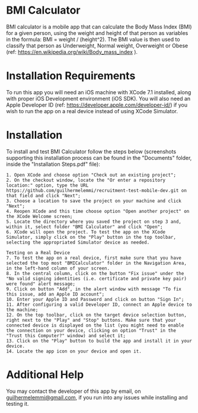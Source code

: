 # BMI Calculator
BMI calculator is a mobile app that can calculate the Body Mass Index (BMI) for a given person, using the weight and height of that person as variables in the formula: BMI = weight / (height^2). The BMI value is then used to classify that person as Underweight, Normal weight, Overweight or Obese (ref: https://en.wikipedia.org/wiki/Body_mass_index ).

# Installation Requirements
To run this app you will need an iOS machine with XCode 7.1 installed, along with proper iOS Development environment (iOS SDK). 
You will also need an Apple Developer ID (ref: https://developer.apple.com/developer-id/) if you wish to run the app on a real device instead of using XCode Simulator.

# Installation
To install and test BMI Calculator follow the steps below (screenshots supporting this installation process can be found in the "Documents" folder, inside the "Installation Steps.pdf" file):

	1. Open XCode and choose option "Check out an existing project";
	2. On the checkout window, locate the "Or enter a repository location:" option, type the URL https://github.com/guilhermelemmi/recruitment-test-mobile-dev.git on that field and click "Next";
	3. Choose a location to save the project on your machine and click "Next";
	4. Reopen XCode and this time choose option "Open another project" on the XCode Welcome screen;
	5. Locate the directory where you saved the project on step 3 and, within it, select folder "BMI Calculator" and click "Open";
	6. XCode will open the project. To test the app on the XCode Simulator, simply click on the "Play" button in the top toolbar, selecting the appropriated Simulator device as needed.

	Testing on a Real Device
	7. To test the app on a real device, first make sure that you have selected the top most "BMICalculator" folder in the Navigation Area, in the left-hand column of your screen.
	8. In the central column, click on the button "Fix issue" under the "No valid signing identities (i.e. certificate and private key pair) were found" alert message;
	9. Click on button "Add", in the alert window with message "To fix this issue, add an Apple ID account";
	10. Enter your Apple ID and Password and click on button "Sign In";
	11. After configuring a valid Developer ID, connect an Apple device to the machine;
	12. On the top toolbar, click on the target device selection button, right next to the "Play" and "Stop" buttons. Make sure that your connected device is displayed on the list (you might need to enable the connection on your device, clicking on option "Trust" in the "Trust this Computer?" window) and select it;
	13. Click on the "Play" button to build the app and install it in your device.
	14. Locate the app icon on your device and open it. 

# Additional Help
You may contact the developer of this app by email, on guilhermelemmi@gmail.com, if you run into any issues while installing and testing it.